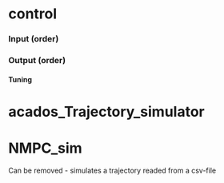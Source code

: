 # control
### Input (order)


### Output (order)


#### Tuning




# acados_Trajectory_simulator



# NMPC_sim

Can be removed - simulates a trajectory readed from a csv-file
